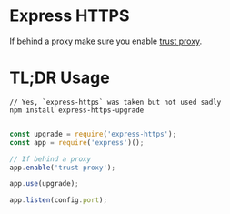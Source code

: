 # Express HTTPS

If behind a proxy make sure you enable [trust proxy](http://expressjs.com/en/4x/api.html#trust.proxy.options.table).

# TL;DR Usage

```
// Yes, `express-https` was taken but not used sadly
npm install express-https-upgrade
```

```js

const upgrade = require('express-https');
const app = require('express')();

// If behind a proxy
app.enable('trust proxy');

app.use(upgrade);

app.listen(config.port);

```